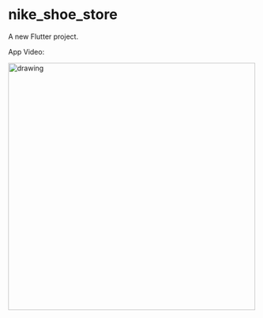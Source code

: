 # nike_shoe_store

A new Flutter project.

App Video: 



<img src="https://github.com/suryaa62/Show-Store/blob/master/AppGif.gif" alt="drawing" width="500"/>
